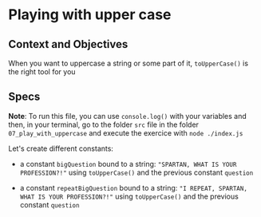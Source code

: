 # Playing with upper case

## Context and Objectives

When you want to uppercase a string or some part of it, `toUpperCase()` is the right tool for you

## Specs

**Note**: To run this file, you can use `console.log()` with your variables and then, in your terminal, go to the folder `src` file in the folder `07_play_with_uppercase` and execute the exercice with `node ./index.js`

Let's create different constants:

- a constant `bigQuestion` bound to a string: `"SPARTAN, WHAT IS YOUR PROFESSION?!"` using `toUpperCase()` and the previous constant `question`

- a constant `repeatBigQuestion` bound to a string: `"I REPEAT, SPARTAN, WHAT IS YOUR PROFESSION?!"` using `toUpperCase()` and the previous constant `question`
